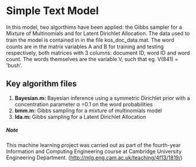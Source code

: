 # Simple Text Model
In this model, two algorthims have been applied: the Gibbs sampler for a Mixture of Multinomials and for Latent Dirichlet Allocation. The data used to train the model is contained in in the ﬁle kos_doc_data.mat. The word counts are in the matrix variables A and B for training and testing respectively, both matrices with 3 columns: document ID, word ID and word count. The words themselves are the variable V, such that eg. V(841) = 'bush'.

## Key algorithm files
1. **Bayesian.m:** Bayesian inference using a symmetric Dirichlet prior with a concentration parameter α =0.1 on the word probabilities
2. **bmm.m:** Gibbs sampling for a mixture of multinomials model
3. **lda.m:** Gibbs sampling for a Latent Dirichlet Allocation

##### Note
This machine learning project was carried out as part of the fourth-year Information and Computing Engineering course at Cambridge University Engineering Department. (http://mlg.eng.cam.ac.uk/teaching/4f13/1819/)
